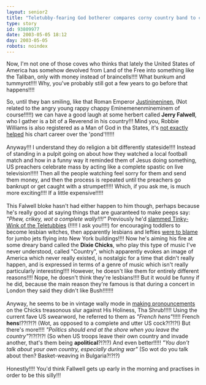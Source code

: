 ```yaml
---
layout: senior2
title: "Teletubby-fearing God botherer compares corny country band to continental poultry!!!!"
type: story
id: 93809977
date: 2003-05-05 18:12
day: 2003-05-05
robots: noindex
---
```


Now, I'm not one of those coves who thinks that lately the United States of America has somehow devolved from Land of the Free into something like the Taliban, only with money instead of braincells!!!! What bunkum and tummyrot!!!! Why, you've probably still got a few years to go before that happens!!!!

So, until they ban smiling, like that Roman Emperor <a href="http://www.roman-emperors.org/justinia.htm">Justinineninen</a>, (Not related to the angry young rappy chappy Eminemenenmineminem of course!!!!!) we can have a good laugh at some herbert called <b>Jerry Falwell</b>, who I gather is a bit of a Reverend in his country!!! Mind you, Robbie Williams is also registered as a Man of God in tha States, it's <a href="http://www.blogcritics.org/archives/2003/05/01/133958.php">not exactly helped</a> his chart career over the 'pond'!!!!!!<br/>
<br/>
Anyway!!! I understand they do religion a bit differently stateside!!!! Instead of standing in a pulpit going on about how they watched a local football match and how in a funny way it reminded them of Jesus doing something, US preachers celebrate mass by acting like a complete spastic on live television!!!!! Then all the people watching feel sorry for them and send them money, and then the process is repeated until the preachers go bankrupt or get caught with a strumpet!!!!! Which, if you ask me, is much more exciting!!!! If a little expensive!!!!!<br/>
<br/>
This Falwell bloke hasn't had either happen to him though, perhaps because he's really good at saying things that are guaranteed to make peeps say: <i>"Phew, crikey, wot a complete wally!!!!"</i> Previously he'd <a href="http://www.geocities.com/libertarianrev/news.2-11-99.tubbies.html">slammed Tinky-Wink of the Teletubbies</a> (!!!!! I ask you!!!!) for encouraging toddlers to become lesbian witches, then apparently lesbians and lefties <a href="http://www.snopes.com/rumors/falwell.htm">were to blame</a> for jumbo jets flying into New York buildings!!!! Now he's aiming his fire at some dreary band called the <b>Dixie Chicks</b>, who play this type of music I've never understood, called "Country", which apparently evokes an image of America which never really existed, is nostalgic for a time that didn't really happen, and is expressed in terms of a genre of music which isn't really particularly interesting!!!! However, he doesn't like them for entirely different reasons!!!! Nope, he doesn't think they're lesbians!!!! But it would be funny if he did, because the main reason they're famous is that during a concert in London they said they didn't like Bush!!!!!!!<br/>
<br/>
Anyway, he seems to be in vintage wally mode in <a href="http://story.news.yahoo.com/news?tmpl=story&amp;cid=529&amp;ncid=529&amp;e=8&amp;u=/ap/20030430/ap_en_ot/falwell_dixie_chicks">making pronouncements</a> on the Chicks treasonous slur against His Holiness, Tha Shrub!!!!! Using the current fave US swearword, he referred to them as <i>"French hens"</i>!!!!! French <b>hens</b>!??!?!?! (Wot, as opposed to a complete and utter US cock?!?!?!) But there's more!!!! <i>"Politics should end at the shore when you leave the country"</i>?!?!?!?! (So when US troops leave their own country and invade another, that's them being <b>apolitical</b>?!?!?) And even better!!!!! <i>"You don't talk about your own country, especially during war"</i> (So wot do you talk about then? Basket-weaving in Bulgaria?!?!?)<br/>
<br/>
Honestly!!!! You'd think Fallwell gets up early in the morning and practises in order to be this silly!!!
<div style="clear: both;"></div>


